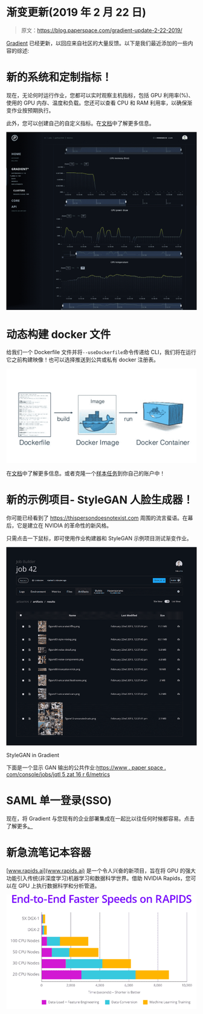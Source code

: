 # 渐变更新(2019 年 2 月 22 日)

> 原文：<https://blog.paperspace.com/gradient-update-2-22-2019/>

[Gradient](http://paperspace.com/gradient) 已经更新，以回应来自社区的大量反馈。以下是我们最近添加的一些内容的综述:

# 新的系统和定制指标！

现在，无论何时运行作业，您都可以实时观察主机指标，包括 GPU 利用率(%)、使用的 GPU 内存、温度和负载。您还可以查看 CPU 和 RAM 利用率，以确保渐变作业按预期执行。

此外，您可以创建自己的自定义指标。在[文档](https://docs.paperspace.com/gradient/jobs/graphing-custom-metrics)中了解更多信息。

![](img/707b9369829cf35bf062cadb93d8757c.png)

# 动态构建 docker 文件

给我们一个 Dockerfile 文件并将`--useDockerfile`命令传递给 CLI，我们将在运行它之前构建映像！也可以选择推送到公共或私有 docker 注册表。

![](img/72a397780cf910aafb154e57917e9d70.png)

在[文档](https://docs.paperspace.com/gradient/jobs/create-a-job#new-run-jobs-from-dockerfiles)中了解更多信息。或者克隆一个[样本任务](https://github.com/Paperspace/tf-dockerfile?utm_source=newsletter_charts-docker-stylegan&utm_medium=email&utm_campaign=build-dockerfiles-btn)到你自己的账户中！

# 新的示例项目- StyleGAN 人脸生成器！

你可能已经看到了 https://thispersondoesnotexist.com 周围的流言蜚语。在幕后，它是建立在 NVIDIA 的革命性的新风格。

只需点击一下鼠标，即可使用作业构建器和 StyleGAN 示例项目测试渐变作业。

![](img/7a5c50ea441faec7f5e54ee1672c9c8e.png)

StyleGAN in Gradient

下面是一个显示 GAN 输出的公共作业:[https://www . paper space . com/console/jobs/jqtl 5 zat 16 r 6/metrics](https://www.paperspace.com/console/jobs/jqtl5zat16r6/metrics)

# SAML 单一登录(SSO)

现在，将 Gradient 与您现有的企业部署集成在一起比以往任何时候都容易。点击了解更多[。](https://blog.paperspace.com/introducing-single-sign-on-sso/)

# 新急流笔记本容器

[www.rapids.ai](www.rapids.ai) 是一个令人兴奋的新项目，旨在将 GPU 的强大功能引入传统(非深度学习)机器学习和数据科学世界。借助 NVIDIA Rapids，您可以在 GPU 上执行数据科学和分析管道。

![](img/e7813109a6e17d52899dce431ecb7df2.png)